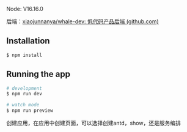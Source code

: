 Node: V16.16.0

后端：[xiaojunnanya/whale-dev: 低代码产品后端 (github.com)](https://github.com/xiaojunnanya/whale-dev)

## Installation

```bash
$ npm install
```

## Running the app

```bash
# development
$ npm run dev

# watch mode
$ npm run preview
```



创建应用，在应用中创建页面，可以选择创建antd，show，还是服务编排